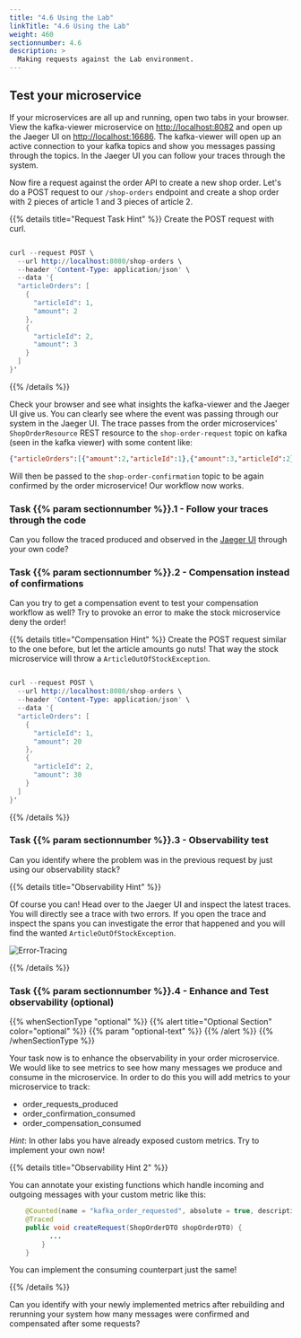 ```yaml
---
title: "4.6 Using the Lab"
linkTitle: "4.6 Using the Lab"
weight: 460
sectionnumber: 4.6
description: >
  Making requests against the Lab environment.
---
```


## Test your microservice

If your microservices are all up and running, open two tabs in your browser. View the kafka-viewer microservice on [http://localhost:8082](http://localhost:8082) and open up the Jaeger UI on [http://localhost:16686](http://localhost:16686). The kafka-viewer will open up an active connection to your kafka topics and show you messages passing through the topics. In the Jaeger UI you can follow your traces through the system.

Now fire a request against the order API to create a new shop order. Let's do a POST request to our `/shop-orders` endpoint and create a shop order with 2 pieces of article 1 and 3 pieces of article 2.

{{% details title="Request Task Hint" %}}
Create the POST request with curl.
```s

curl --request POST \
  --url http://localhost:8080/shop-orders \
  --header 'Content-Type: application/json' \
  --data '{
  "articleOrders": [
    {
      "articleId": 1,
      "amount": 2
    },
    {
      "articleId": 2,
      "amount": 3
    }
  ]
}'

```
{{% /details %}}

Check your browser and see what insights the kafka-viewer and the Jaeger UI give us. You can clearly see where the event was passing through our system in the Jaeger UI. The trace passes from the order microservices' `ShopOrderResource` REST resource to the `shop-order-request` topic on kafka (seen in the kafka viewer) with some content like:

```json
{"articleOrders":[{"amount":2,"articleId":1},{"amount":3,"articleId":2}],"id":100017}
```

Will then be passed to the `shop-order-confirmation` topic to be again confirmed by the order microservice! Our workflow now works.


### Task {{% param sectionnumber %}}.1 - Follow your traces through the code


Can you follow the traced produced and observed in the [Jaeger UI](http://localhost:16686) through your own code?


### Task {{% param sectionnumber %}}.2 - Compensation instead of confirmations


Can you try to get a compensation event to test your compensation workflow as well? Try to provoke an error to make the stock microservice deny the order!

{{% details title="Compensation Hint" %}}
Create the POST request similar to the one before, but let the article amounts go nuts! That way the stock microservice will throw a `ArticleOutOfStockException`.
```s

curl --request POST \
  --url http://localhost:8080/shop-orders \
  --header 'Content-Type: application/json' \
  --data '{
  "articleOrders": [
    {
      "articleId": 1,
      "amount": 20
    },
    {
      "articleId": 2,
      "amount": 30
    }
  ]
}'

```
{{% /details %}}


### Task {{% param sectionnumber %}}.3 - Observability test

Can you identify where the problem was in the previous request by just using our observability stack?

{{% details title="Observability Hint" %}}

Of course you can! Head over to the Jaeger UI and inspect the latest traces. You will directly see a trace with two errors. If you open the trace and inspect the spans you can investigate the error that happened and you will find the wanted `ArticleOutOfStockException`.

![Error-Tracing](../../traces-error.png)

{{% /details %}}


### Task {{% param sectionnumber %}}.4 - Enhance and Test observability (optional)

{{% whenSectionType "optional" %}}
{{% alert title="Optional Section" color="optional" %}} {{% param "optional-text" %}} {{% /alert %}}
{{% /whenSectionType %}}


Your task now is to enhance the observability in your order microservice. We would like to see metrics to see how many messages we produce and consume in the microservice. In order to do this you will add metrics to your microservice to track:

* order_requests_produced
* order_confirmation_consumed
* order_compensation_consumed

*Hint*: In other labs you have already exposed custom metrics. Try to implement your own now!

{{% details title="Observability Hint 2" %}}

You can annotate your existing functions which handle incoming and outgoing messages with your custom metric like this:

```java
    @Counted(name = "kafka_order_requested", absolute = true, description = "number of orders requested", tags = {"application=kafka-order"})
    @Traced
    public void createRequest(ShopOrderDTO shopOrderDTO) {
          ...
        }
    }
```

You can implement the consuming counterpart just the same!

{{% /details %}}


Can you identify with your newly implemented metrics after rebuilding and rerunning your system how many messages were confirmed and compensated after some requests?
